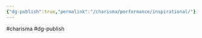 ```yaml
---
{"dg-publish":true,"permalink":"/charisma/performance/inspirational/"}
---
```



#charisma #dg-publish